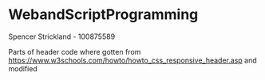 # WebandScriptProgramming
Spencer Strickland - 100875589

Parts of header code where gotten from https://www.w3schools.com/howto/howto_css_responsive_header.asp and modified
